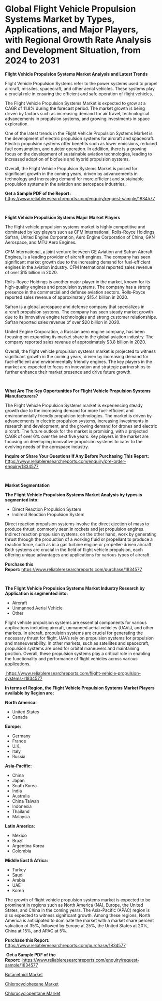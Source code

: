 <p><h1>Global Flight Vehicle Propulsion Systems Market by Types, Applications, and Major Players, with Regional Growth Rate Analysis and Development Situation, from 2024 to 2031</h1></p><p><strong>Flight Vehicle Propulsion Systems Market Analysis and Latest Trends</strong></p>
<p><p>Flight Vehicle Propulsion Systems refer to the power systems used to propel aircraft, missiles, spacecraft, and other aerial vehicles. These systems play a crucial role in ensuring the efficient and safe operation of flight vehicles.</p><p>The Flight Vehicle Propulsion Systems Market is expected to grow at a CAGR of 11.8% during the forecast period. The market growth is being driven by factors such as increasing demand for air travel, technological advancements in propulsion systems, and growing investments in space exploration.</p><p>One of the latest trends in the Flight Vehicle Propulsion Systems Market is the development of electric propulsion systems for aircraft and spacecraft. Electric propulsion systems offer benefits such as lower emissions, reduced fuel consumption, and quieter operation. In addition, there is a growing focus on the development of sustainable aviation technologies, leading to increased adoption of biofuels and hybrid propulsion systems.</p><p>Overall, the Flight Vehicle Propulsion Systems Market is poised for significant growth in the coming years, driven by advancements in technology and increasing demand for more efficient and sustainable propulsion systems in the aviation and aerospace industries.</p></p>
<p><strong>Get a Sample PDF of the Report:&nbsp;</strong> <a href="https://www.reliableresearchreports.com/enquiry/request-sample/1834577">https://www.reliableresearchreports.com/enquiry/request-sample/1834577</a></p>
<p>&nbsp;</p>
<p><strong>Flight Vehicle Propulsion Systems Major Market Players</strong></p>
<p><p>The flight vehicle propulsion systems market is highly competitive and dominated by key players such as CFM International, Rolls-Royce Holdings, Safran, United Engine Corporation, Aero Engine Corporation of China, GKN Aerospace, and MTU Aero Engines.</p><p>CFM International, a joint venture between GE Aviation and Safran Aircraft Engines, is a leading provider of aircraft engines. The company has seen significant market growth due to the increasing demand for fuel-efficient engines in the aviation industry. CFM International reported sales revenue of over $15 billion in 2020.</p><p>Rolls-Royce Holdings is another major player in the market, known for its high-quality engines and propulsion systems. The company has a strong presence in the commercial and defense aviation sectors. Rolls-Royce reported sales revenue of approximately $15.4 billion in 2020.</p><p>Safran is a global aerospace and defense company that specializes in aircraft propulsion systems. The company has seen steady market growth due to its innovative engine technologies and strong customer relationships. Safran reported sales revenue of over $20 billion in 2020.</p><p>United Engine Corporation, a Russian aero engine company, has been focusing on expanding its market share in the global aviation industry. The company reported sales revenue of approximately $3.8 billion in 2020.</p><p>Overall, the flight vehicle propulsion systems market is projected to witness significant growth in the coming years, driven by increasing demand for fuel-efficient and environmentally friendly engines. The key players in the market are expected to focus on innovation and strategic partnerships to further enhance their market presence and drive future growth.</p></p>
<p>&nbsp;</p>
<p><strong>What Are The Key Opportunities For Flight Vehicle Propulsion Systems Manufacturers?</strong></p>
<p><p>The Flight Vehicle Propulsion Systems market is experiencing steady growth due to the increasing demand for more fuel-efficient and environmentally friendly propulsion technologies. The market is driven by advancements in electric propulsion systems, increasing investments in research and development, and the growing demand for drones and electric aircraft. The future outlook for the market is promising, with a projected CAGR of over 6% over the next five years. Key players in the market are focusing on developing innovative propulsion systems to cater to the evolving needs of the aerospace industry.</p></p>
<p><strong>Inquire or Share Your Questions If Any Before Purchasing This Report:</strong> <a href="https://www.reliableresearchreports.com/enquiry/pre-order-enquiry/1834577">https://www.reliableresearchreports.com/enquiry/pre-order-enquiry/1834577</a></p>
<p>&nbsp;</p>
<p><strong>Market Segmentation</strong></p>
<p><strong>The Flight Vehicle Propulsion Systems Market Analysis by types is segmented into:</strong></p>
<p><ul><li>Direct Reaction Propulsion System</li><li>Indirect Reaction Propulsion System</li></ul></p>
<p><p>Direct reaction propulsion systems involve the direct ejection of mass to produce thrust, commonly seen in rockets and jet propulsion engines. Indirect reaction propulsion systems, on the other hand, work by generating thrust through the production of a working fluid or propellant to produce a reaction force, such as in a gas turbine engine or propeller-driven aircraft. Both systems are crucial in the field of flight vehicle propulsion, each offering unique advantages and applications for various types of aircraft.</p></p>
<p><strong>Purchase this Report:&nbsp;</strong><a href="https://www.reliableresearchreports.com/purchase/1834577">https://www.reliableresearchreports.com/purchase/1834577</a></p>
<p>&nbsp;</p>
<p><strong>The Flight Vehicle Propulsion Systems Market Industry Research by Application is segmented into:</strong></p>
<p><ul><li>Aircraft</li><li>Unmanned Aerial Vehicle</li><li>Other</li></ul></p>
<p><p>Flight vehicle propulsion systems are essential components for various applications including aircraft, unmanned aerial vehicles (UAVs), and other markets. In aircraft, propulsion systems are crucial for generating the necessary thrust for flight. UAVs rely on propulsion systems for propulsion and maneuverability. In other markets, such as satellites and spacecraft, propulsion systems are used for orbital maneuvers and maintaining position. Overall, these propulsion systems play a critical role in enabling the functionality and performance of flight vehicles across various applications.</p></p>
<p><a href="https://www.reliableresearchreports.com/flight-vehicle-propulsion-systems-r1834577">&nbsp;https://www.reliableresearchreports.com/flight-vehicle-propulsion-systems-r1834577</a></p>
<p><strong>In terms of Region, the Flight Vehicle Propulsion Systems Market Players available by Region are:</strong></p>
<p>
    <p> <strong> North America: </strong>
        <ul>
            <li>United States</li>
            <li>Canada</li>
        </ul>
        </p> 
    <p> <strong> Europe: </strong>
        <ul>
            <li>Germany</li>
            <li>France</li>
            <li>U.K.</li>
            <li>Italy</li>
            <li>Russia</li>
        </ul>
        </p> 
    <p> <strong> Asia-Pacific: </strong>
        <ul>
            <li>China</li>
            <li>Japan</li>
            <li>South Korea</li>
            <li>India</li>
            <li>Australia</li>
            <li>China Taiwan</li>
            <li>Indonesia</li>
            <li>Thailand</li>
            <li>Malaysia</li>
        </ul>
        </p> 
    <p> <strong> Latin America: </strong>
        <ul>
            <li>Mexico</li>
            <li>Brazil</li>
            <li>Argentina Korea</li>
            <li>Colombia</li>
        </ul>
        </p> 
    <p> <strong> Middle East & Africa: </strong>
        <ul>
            <li>Turkey</li>
            <li>Saudi</li>
            <li>Arabia</li>
            <li>UAE</li>
            <li>Korea</li>
        </ul>
    </p>
    </p>
<p><p>The growth of flight vehicle propulsion systems market is expected to be prominent in regions such as North America (NA), Europe, the United States, and China in the coming years. The Asia-Pacific (APAC) region is also expected to witness significant growth. Among these regions, North America is anticipated to dominate the market with a market share percent valuation of 35%, followed by Europe at 25%, the United States at 20%, China at 15%, and APAC at 5%.</p></p>
<p><strong>Purchase this Report: </strong><a href="https://www.reliableresearchreports.com/purchase/1834577">https://www.reliableresearchreports.com/purchase/1834577</a></p>
<p>&nbsp;<strong>Get a Sample PDF of the Report:&nbsp;&nbsp;</strong><a href="https://www.reliableresearchreports.com/enquiry/request-sample/1834577">https://www.reliableresearchreports.com/enquiry/request-sample/1834577</a></p>
<p><strong></strong></p>
<p><p><a href="https://automatic-knee-4c7.notion.site/Butanethiol-Market-Research-Report-Its-History-and-Forecast-2024-to-2031-78aa390488704d2d90089d9978d9abb7">Butanethiol Market</a></p><p><a href="https://automatic-knee-4c7.notion.site/Chlorocyclohexane-Market-Share-Evolution-and-Market-Growth-Trends-2024-2031-404c9863f1854bf3901ad19e4f8ddef0">Chlorocyclohexane Market</a></p><p><a href="https://sulfuric-clavicle-d39.notion.site/Chlorocyclopentane-Market-Insight-Market-Trends-Growth-Forecasted-from-2024-TO-2031-6627335516b2485aa99795bda6d67029">Chlorocyclopentane Market</a></p></p>